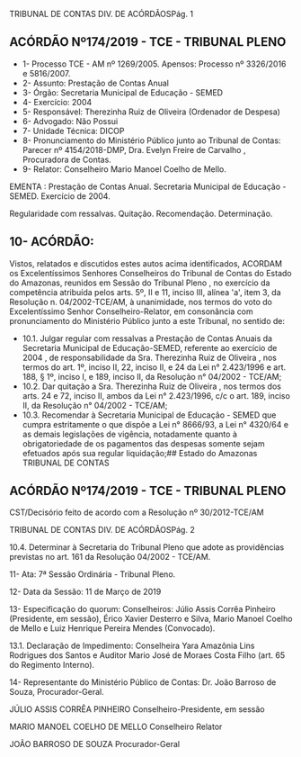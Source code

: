 TRIBUNAL DE CONTAS DIV. DE ACÓRDÃOSPág. 1

## ACÓRDÃO Nº174/2019 - TCE - TRIBUNAL PLENO

- 1- Processo TCE - AM nº 1269/2005. Apensos: Processo nº  3326/2016 e 5816/2007.
- 2- Assunto: Prestação de Contas Anual
- 3- Órgão: Secretaria Municipal de Educação - SEMED
- 4- Exercício: 2004
- 5- Responsável: Therezinha Ruiz de Oliveira (Ordenador de Despesa)
- 6- Advogado: Não Possui
- 7- Unidade Técnica: DICOP
- 8- Pronunciamento  do  Ministério  Público  junto  ao  Tribunal  de  Contas: Parecer  nº 4154/2018-DMP, Dra. Evelyn Freire de Carvalho , Procuradora de Contas.
- 9- Relator: Conselheiro Mario Manoel Coelho de Mello.

EMENTA :  Prestação  de  Contas  Anual.  Secretaria Municipal de Educação - SEMED. Exercício de 2004.

Regularidade com ressalvas. Quitação. Recomendação. Determinação.

## 10-  ACÓRDÃO:

Vistos, relatados e discutidos estes autos acima identificados, ACORDAM os Excelentíssimos Senhores Conselheiros do Tribunal de Contas do Estado do Amazonas, reunidos em Sessão do Tribunal Pleno , no exercício da competência atribuída pelos arts. 5º, II e 11, inciso III, alínea 'a', item 3, da Resolução n. 04/2002-TCE/AM, à unanimidade, nos termos do voto do Excelentíssimo Senhor Conselheiro-Relator, em consonância com pronunciamento do Ministério Público junto a este Tribunal, no sentido de:

- 10.1. Julgar  regular  com  ressalvas a  Prestação  de  Contas  Anuais  da Secretaria  Municipal  de  Educação-SEMED,  referente  ao  exercício  de 2004 ,  de  responsabilidade  da Sra.  Therezinha Ruiz de Oliveira ,  nos termos do art. 1º, inciso II, 22, inciso II, e 24 da Lei n° 2.423/1996 e art. 188, § 1º, inciso I, e 189, inciso II, da Resolução n° 04/2002 - TCE/AM;
- 10.2. Dar quitação a Sra. Therezinha Ruiz de Oliveira , nos termos dos arts. 24 e 72, inciso II, ambos da Lei n° 2.423/1996, c/c o art. 189, inciso II, da Resolução n° 04/2002 - TCE/AM;
- 10.3. Recomendar à Secretaria  Municipal  de  Educação  -  SEMED que cumpra estritamente o que dispõe a Lei n° 8666/93, a Lei n° 4320/64 e as demais legislações de vigência, notadamente quanto à obrigatoriedade  de  os  pagamentos  das  despesas  somente  sejam efetuados após sua regular liquidação;## Estado do Amazonas TRIBUNAL DE CONTAS

## ACÓRDÃO Nº174/2019 - TCE - TRIBUNAL PLENO

CST/Decisório feito de acordo com a Resolução nº 30/2012-TCE/AM

TRIBUNAL DE CONTAS DIV. DE ACÓRDÃOSPág. 2

10.4. Determinar à Secretaria do Tribunal Pleno que adote as providências previstas no art. 161 da Resolução 04/2002 - TCE/AM.

11-  Ata: 7ª Sessão Ordinária - Tribunal Pleno.

12-  Data da Sessão: 11 de Março de 2019

13-  Especificação do quorum: Conselheiros: Júlio Assis Corrêa Pinheiro (Presidente, em sessão), Érico Xavier Desterro e Silva, Mario Manoel Coelho de Mello e Luiz Henrique Pereira Mendes (Convocado).

13.1. Declaração  de  Impedimento: Conselheira  Yara  Amazônia  Lins  Rodrigues  dos Santos e Auditor Mario José de Moraes Costa Filho (art. 65 do Regimento Interno).

14-  Representante  do  Ministério  Público  de  Contas: Dr. João  Barroso  de  Souza, Procurador-Geral.

JÚLIO ASSIS CORRÊA PINHEIRO Conselheiro-Presidente, em sessão

MARIO MANOEL COELHO DE MELLO Conselheiro Relator

JOÃO BARROSO DE SOUZA Procurador-Geral